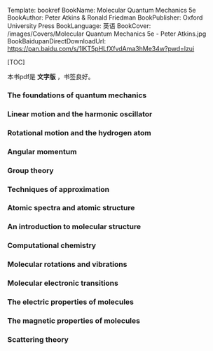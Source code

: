 Template: bookref
BookName: Molecular Quantum Mechanics 5e
BookAuthor: Peter Atkins & Ronald Friedman
BookPublisher: Oxford University Press
BookLanguage: 英语
BookCover: /images/Covers/Molecular Quantum Mechanics 5e - Peter Atkins.jpg
BookBaidupanDirectDownloadUrl: https://pan.baidu.com/s/1IKT5pHLfXfvdAma3hMe34w?pwd=lzui 

[TOC]

本书pdf是 **文字版** ，书签良好。

### The foundations of quantum mechanics

### Linear motion and the harmonic oscillator

### Rotational motion and the hydrogen atom 

### Angular momentum 

### Group theory 

### Techniques of approximation 
### Atomic spectra and atomic structure 
### An introduction to molecular structure 
### Computational chemistry 
### Molecular rotations and vibrations 

### Molecular electronic transitions 
### The electric properties of molecules 
### The magnetic properties of molecules 

### Scattering theory